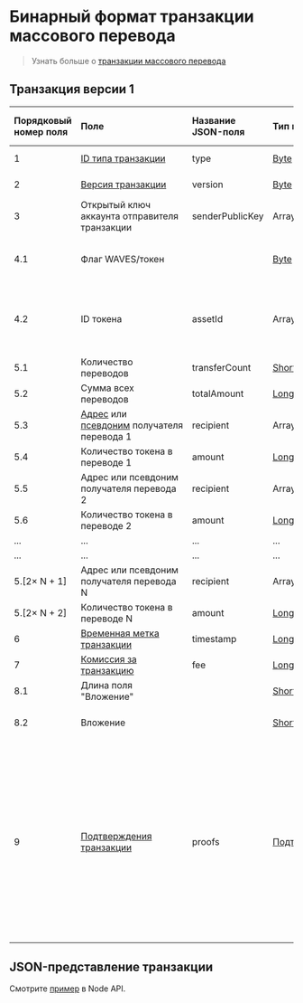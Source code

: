 # Бинарный формат транзакции массового перевода

> Узнать больше о [транзакции массового перевода](/blockchain/transaction-type/mass-transfer-transaction.md)

## Транзакция версии 1

| Порядковый номер поля | Поле | Название JSON-поля | Тип поля | Размер поля в байтах | Комментарий |
| :--- | :--- | :--- | :--- | :--- | :--- |
| 1 | [ID типа транзакции](/blockchain/transaction-type.md) | type | [Byte](/blockchain/blockchain/blockchain-data-types.md) | 1 | Значение должно быть равно 11 |
| 2 | [Версия транзакции](/blockchain/transaction/transaction-version.md) | version | [Byte](/blockchain/blockchain/blockchain-data-types.md) | 1 | Значение должно быть равно 2 |
| 3 | Открытый ключ аккаунта отправителя транзакции | senderPublicKey | Array[[Byte](/blockchain/blockchain/blockchain-data-types.md)] | 32 |  |
| 4.1 | Флаг WAVES/токен |  | [Byte](/blockchain/blockchain/blockchain-data-types.md) | 1 | Равен 0, если переводится [WAVES](/blockchain/token/waves.md).<br>Равен 1, если переводится другой токен |
| 4.2 | ID токена | assetId | Array[[Byte](/blockchain/blockchain/blockchain-data-types.md)] | S | S = 0 если значение поля "Флаг WAVES/токен" равно 0.<br>S = 32 если значение поля "Флаг WAVES/токен" равно 1 |
| 5.1 | Количество переводов | transferCount | [Short](/blockchain/blockchain/blockchain-data-types.md) | 2 | Количество переводов токенов в транзакции |
| 5.2 | Сумма всех переводов  | totalAmount | [Long](/blockchain/blockchain/blockchain-data-types.md) | 8 |  |
| 5.3 | [Адрес](/blockchain/address.md) или [псевдоним](/blockchain/alias.md) получателя перевода 1 | recipient | Array[[Byte](/blockchain/blockchain/blockchain-data-types.md)] | 32 |  |
| 5.4 | Количество токена в переводе 1 | amount | [Long](/blockchain/blockchain/blockchain-data-types.md) | 8 |  |
| 5.5 | Адрес или псевдоним получателя перевода 2 | recipient | Array[[Byte](/blockchain/blockchain/blockchain-data-types.md)] | 32 |  |
| 5.6 | Количество токена в переводе 2 | amount | [Long](/blockchain/blockchain/blockchain-data-types.md) | 8 |  |
| ... | ... | ... | ... | ... | ... |
| ... | ... | ... | ... | ... | ... |
| 5.[2× N + 1] | Адрес или псевдоним получателя перевода N | recipient | Array[[Byte](/blockchain/blockchain/blockchain-data-types.md)] | 32 |  |
| 5.[2× N + 2] | Количество токена в переводе N | amount | [Long](/blockchain/blockchain/blockchain-data-types.md) | 8 |  |
| 6 | [Временная метка транзакции](/blockchain/transaction/transaction-timestamp.md) | timestamp | [Long](/blockchain/blockchain/blockchain-data-types.md) | 8 |  |
| 7 | [Комиссия за транзакцию](/blockchain/transaction/transaction-fee.md) | fee | [Long](/blockchain/blockchain/blockchain-data-types.md) | 8 |  |
| 8.1 | Длина поля "Вложение" |  | [Short](/blockchain/blockchain/blockchain-data-types.md) | 2 |  |
| 8.2 | Вложение |  | [Short](/blockchain/blockchain/blockchain-data-types.md) | 2 | Произвольные данные, прикладываемые к транзакции |
| 9 | [Подтверждения транзакции](/blockchain/transaction/transaction-proof.md) | proofs | [Подтверждения](/blockchain/transaction/transaction-proof.md) | `S` | Если массив пустой, то `S` = 3.<br>Если массив не пустой, то `S` = 3 + 2 × `N` + (`P`<sub>1</sub> + `P`<sub>2</sub> + ... + `P`<sub>n</sub>),<br>где<br> `N` — количество подтверждений в массиве,<br>`P`<sub>n</sub> — размер `N`-го подтверждения в байтах.<br>Максимальное количество подтверждений в массиве — 8. Максимальный размер каждого подтверждения — 64 байта |

## JSON-представление транзакции

Смотрите [пример](https://nodes.wavesplatform.com/transactions/info/3LRfudet7avpQcW1AdauiBGb8SSRAaoCugDzngDPLVcv) в Node API.
